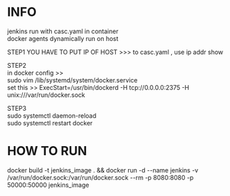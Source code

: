 # INFO
jenkins run with casc.yaml in container  
docker agents dynamically run on host  


STEP1
YOU HAVE TO PUT IP OF HOST >>> to casc.yaml , use ip addr show  


STEP2  
in docker config >>  
 sudo vim /lib/systemd/system/docker.service  
set this >> ExecStart=/usr/bin/dockerd -H tcp://0.0.0.0:2375 -H unix:///var/run/docker.sock  

STEP3  
sudo systemctl daemon-reload  
sudo systemctl restart docker  

# HOW TO RUN
docker build -t jenkins_image . && docker run -d --name jenkins -v /var/run/docker.sock:/var/run/docker.sock --rm -p 8080:8080 -p 50000:50000 jenkins_image
